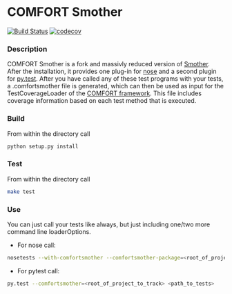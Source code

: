 # COMFORT Smother
[![Build Status](https://travis-ci.org/comfort-framework/comfort-smother.svg?branch=master)](https://travis-ci.org/comfort-framework/comfort-smother)
[![codecov](https://codecov.io/gh/comfort-framework/comfort-smother/branch/master/graph/badge.svg)](https://codecov.io/gh/fcomfort-framework/comfort-smother)


### Description
COMFORT Smother is a fork and massivly reduced version of [Smother](https://github.com/ChrisBeaumont/smother). After
the installation, it provides one plug-in for [nose](https://github.com/nose-devs/nose) and a second plugin for 
[py.test](https://github.com/pytest-dev/pytest). After you have called any of these test programs with your tests, a 
.comfortsmother file is generated, which can then be used as input for the TestCoverageLoader of the 
[COMFORT framework](https://github.com/comfort-framework/comfort). This file includes coverage information based 
on each test method that is executed.

### Build
From within the directory call
```bash
python setup.py install
```

### Test
From within the directory call
```bash
make test
```

### Use
You can just call your tests like always, but just including one/two more command line loaderOptions.
- For nose call: 
```bash
nosetests --with-comfortsmother --comfortsmother-package=<root_of_project_to_track> <path_to_tests>
```

- For pytest call: 
```bash
py.test --comfortsmother=<root_of_project_to_track> <path_to_tests>
```